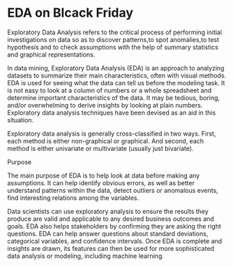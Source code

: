 # EDA on Blcack Friday
Exploratory Data Analysis refers to the critical process of performing initial investigations on data so as to discover patterns,to spot anomalies,to test hypothesis and to check assumptions with the help of summary statistics and graphical representations.

In data mining, Exploratory Data Analysis (EDA) is an approach to analyzing datasets to summarize their main characteristics, often with visual methods. EDA is used for seeing what the data can tell us before the modeling task. It is not easy to look at a column of numbers or a whole spreadsheet and determine important characteristics of the data. It may be tedious, boring, and/or overwhelming to derive insights by looking at plain numbers. Exploratory data analysis techniques have been devised as an aid in this situation.

Exploratory data analysis is generally cross-classified in two ways. First, each method is either non-graphical or graphical. And second, each method is either univariate or multivariate (usually just bivariate).

Purpose

The main purpose of EDA is to help look at data before making any assumptions. It can help identify obvious errors, as well as better understand patterns within the data, detect outliers or anomalous events, find interesting relations among the variables.

Data scientists can use exploratory analysis to ensure the results they produce are valid and applicable to any desired business outcomes and goals. EDA also helps stakeholders by confirming they are asking the right questions. EDA can help answer questions about standard deviations, categorical variables, and confidence intervals. Once EDA is complete and insights are drawn, its features can then be used for more sophisticated data analysis or modeling, including machine learning.
